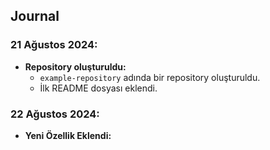 ## Journal

### 21 Ağustos 2024:
- **Repository oluşturuldu:**
  - `example-repository` adında bir repository oluşturuldu.
  - İlk README dosyası eklendi.

### 22 Ağustos 2024:
- **Yeni Özellik Eklendi:**


